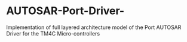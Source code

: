 # AUTOSAR-Port-Driver-
Implementation of full layered architecture model of the Port AUTOSAR Driver for the TM4C Micro-controllers
